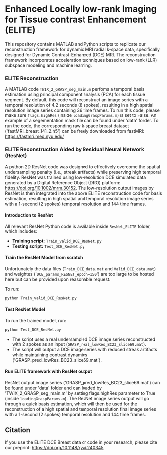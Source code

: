 # Enhanced Locally low-rank Imaging for Tissue contrast Enhancement (ELITE)

This repository contains MATLAB and Python scripts to replicate our reconstruction framework for dynamic MRI radial k-space data, specifically designed for Dynamic Contrast-Enhanced (DCE) MRI. The reconstruction framework incorporates acceleration techniques based on low-rank (LLR) subspace modeling and machine learning. 

### ELITE Reconstruction

A MATLAB code `TWIX_2_GRASP_seg_main.m` perfoms a temporal basis estimation using principal component analysis (PCA) for each tissue segment. By default, this code will reconstruct an image series with a temporal resolution of 4.2 seconds (8 spokes), resulting in a high spatial resolution image series containing 36 time frames. To run this code, please make sure `flags.highRes` (inside `loadingGraspParams.m`) is set to False. An example of a segementation mask file can be found under 'data' forder. To run the code, the corresponding raw k-space breast dataset ('fastMRI_breast_141_2.h5') can be freely downloaded from fastMRI: https://fastmri.med.nyu.edu/

### ELITE Reconstruction Aided by Residual Neural Network (ResNet)

A python 2D ResNet code was designed to effectively overcome the spatial undersampling penalty (i.e., streak artifacts) while preserving high temporal fidelity. ResNet was trained using low-resolution DCE simulated data generated by a Digital Reference Object (DRO) platform: https://doi.org/10.1002/mrm.30152. The low-resolution output images by ResNet is then integrated into the above ELITE reconstruction code for basis estimation, resulting in high spatial and temporal resolution image series with a 1-second (2 spokes) temporal resolution and 144 time frames.

#### Introduction to ResNet  

All relevant ResNet Python code is available inside `ResNet_ELITE` folder, which includes:

- **Training script:** `Train_valid_DCE_ResNet.py`
- **Testing script:** `Test_DCE_ResNet.py`

#### Train the ResNet Model from scratch

Unfortunately the data files (`Train_DCE_data.mat` and `Valid_DCE_data.mat`) and weightes ('`DCE_params_RESNET_epoch=150`') are too large to be hosted here but can be provided upon reasonable request.

To run:
```bash
python Train_valid_DCE_ResNet.py
```
#### Test ResNet Model

To run the trained model, run:

```bash
python Test_DCE_ResNet.py
```

- The script uses a real undersampled DCE image series reconstructed with 2 spokes as an input (`GRASP_real_lowRes_BC23_slice69.mat`).
- The script will output a DCE image series with reduced streak artifacts while maintaining contrast dynamics ('GRASP_pred_lowRes_BC23_slice69.mat`).

#### Run ELITE framework with ResNet output 

ResNet output image series ('GRASP_pred_lowRes_BC23_slice69.mat') can be found under 'data' folder and can loaded by 'TWIX_2_GRASP_seg_main.m' by setting flags.highRes parameter to True (inside `loadingGraspParams.m`). The ResNet image series output will go through a quick basis estimation, which will then be used for the reconstruction of a high spatial and temporal resolution final image series with a 1-second (2 spokes) temporal resolution and 144 time frames. 

## Citation

If you use the ELITE DCE Breast data or code in your research, please cite our preprint: https://doi.org/10.1148/ryai.240345
